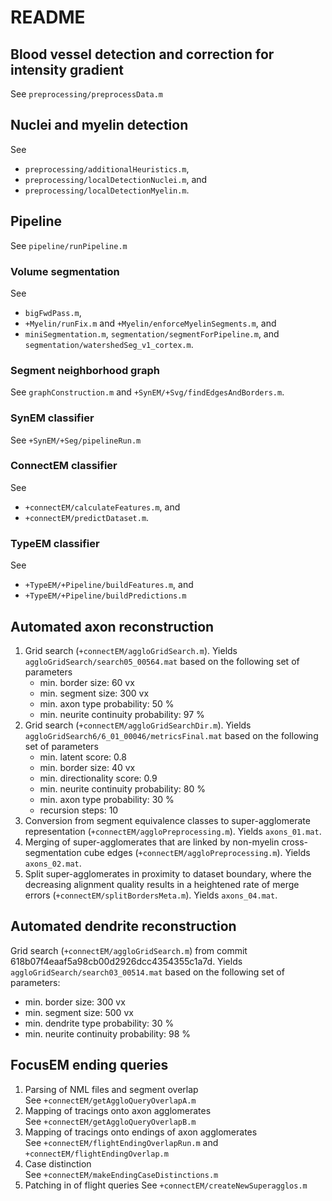 # README

## Blood vessel detection and correction for intensity gradient
See `preprocessing/preprocessData.m`

## Nuclei and myelin detection
See
* `preprocessing/additionalHeuristics.m`,
* `preprocessing/localDetectionNuclei.m`, and
* `preprocessing/localDetectionMyelin.m`.

## Pipeline

See `pipeline/runPipeline.m`

### Volume segmentation
See
* `bigFwdPass.m`,
* `+Myelin/runFix.m` and `+Myelin/enforceMyelinSegments.m`, and
* `miniSegmentation.m`, `segmentation/segmentForPipeline.m`, and `segmentation/watershedSeg_v1_cortex.m`.

### Segment neighborhood graph
See `graphConstruction.m` and `+SynEM/+Svg/findEdgesAndBorders.m`.

### SynEM classifier
See `+SynEM/+Seg/pipelineRun.m`

### ConnectEM classifier
See
* `+connectEM/calculateFeatures.m`, and
* `+connectEM/predictDataset.m`.

### TypeEM classifier
See
* `+TypeEM/+Pipeline/buildFeatures.m`, and
* `+TypeEM/+Pipeline/buildPredictions.m`

## Automated axon reconstruction
1. Grid search (`+connectEM/aggloGridSearch.m`). Yields
   `aggloGridSearch/search05_00564.mat` based on the following set of
   parameters
     * min. border size: 60 vx
     * min. segment size: 300 vx
     * min. axon type probability: 50 %
     * min. neurite continuity probability: 97 %
2. Grid search (`+connectEM/aggloGridSearchDir.m`). Yields
   `aggloGridSearch6/6_01_00046/metricsFinal.mat` based on the following
   set of parameters
     * min. latent score: 0.8
     * min. border size: 40 vx
     * min. directionality score: 0.9
     * min. neurite continuity probability: 80 %
     * min. axon type probability: 30 %
     * recursion steps: 10
3. Conversion from segment equivalence classes to super-agglomerate
   representation (`+connectEM/aggloPreprocessing.m`). Yields
   `axons_01.mat`.
4. Merging of super-agglomerates that are linked by non-myelin
   cross-segmentation cube edges (`+connectEM/aggloPreprocessing.m`).
   Yields `axons_02.mat`.
5. Split super-agglomerates in proximity to dataset boundary, where
   the decreasing alignment quality results in a heightened rate of
   merge errors (`+connectEM/splitBordersMeta.m`). Yields
   `axons_04.mat`.

## Automated dendrite reconstruction
Grid search (`+connectEM/aggloGridSearch.m`) from commit
618b07f4eaaf5a98cb00d2926dcc4354355c1a7d. Yields
`aggloGridSearch/search03_00514.mat` based on the following set of
parameters:

* min. border size: 300 vx
* min. segment size: 500 vx
* min. dendrite type probability: 30 %
* min. neurite continuity probability: 98 %

## FocusEM ending queries
1. Parsing of NML files and segment overlap  
   See `+connectEM/getAggloQueryOverlapA.m`
2. Mapping of tracings onto axon agglomerates  
   See `+connectEM/getAggloQueryOverlapB.m`
3. Mapping of tracings onto endings of axon agglomerates  
   See `+connectEM/flightEndingOverlapRun.m` and
   `+connectEM/flightEndingOverlap.m`
4. Case distinction  
   See `+connectEM/makeEndingCaseDistinctions.m`
5. Patching in of flight queries
   See `+connectEM/createNewSuperagglos.m`

